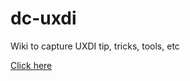 dc-uxdi
=======

Wiki to capture UXDI tip, tricks, tools, etc

[Click here](https://github.com/JonRojas/dc-uxdi/wiki)
